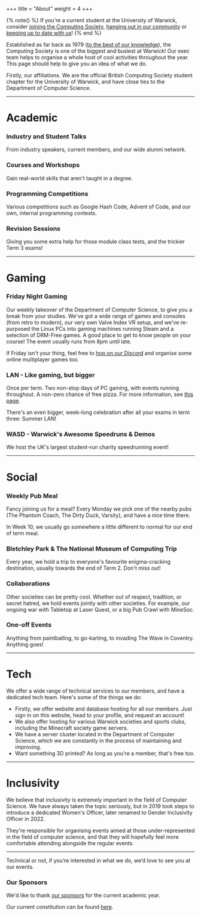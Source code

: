 +++
title = "About"
weight = 4
+++

{% note() %}
If you're a current student at the University of Warwick, consider [joining the Computing Society](https://www.warwicksu.com/societies-sports/societies/computing/), <i class="bi bi-discord"></i> [hanging out in our community](https://discord.uwcs.uk) or <i class="bi bi-instagram"></i> [keeping up to date with us](https://instagram.com/warwickcompsoc/)!
{% end %}

Established as far back as 1979 ([to the best of our knowledge](https://wdc.contentdm.oclc.org/digital/collection/prospect/id/7782)), the Computing Society is one of the biggest and busiest at Warwick! Our exec team helps to organise a whole host of cool activities throughout the year. This page should help to give you an idea of what we do.

Firstly, our affiliations. We are the official British Computing Society student chapter for the University of Warwick, and have close ties to the Department of Computer Science.

--------
# Academic

### Industry and Student Talks

From industry speakers, current members, and our wide alumni network.

### Courses and Workshops

Gain real-world skills that aren't taught in a degree.

### Programming Competitions

Various competitions such as Google Hash Code, Advent of Code, and our own, internal programming contests.

### Revision Sessions

Giving you some extra help for those module class tests, and the trickier Term 3 exams!

--------
# Gaming

### Friday Night Gaming

Our weekly takeover of the Department of Computer Science, to give you a break from your studies. We've got a wide range of games and consoles (from retro to modern), our very own Valve Index VR setup, and we've re-purposed the Linux PCs into gaming machines running Steam and a selection of DRM-Free games. A good place to get to know people on your course! The event usually runs from 8pm until late.

If Friday isn't your thing, feel free to [hop on our Discord](https://discord.uwcs.uk) and organise some online multiplayer games too.

### LAN - Like gaming, but bigger

Once per term. Two non-stop days of PC gaming, with events running throughout. A non-zero chance of free pizza. For more information, see [this page](https://uwcs.co.uk/about/lan-information/).

There's an even bigger, week-long celebration after all your exams in term three: Summer LAN!

### WASD - Warwick's Awesome Speedruns & Demos

We host the UK's largest student-run charity speedrunning event!

--------
# Social

### Weekly Pub Meal

Fancy joining us for a meal? Every Monday we pick one of the nearby pubs (The Phantom Coach, The Dirty Duck, Varsity), and have a nice time there.

In Week 10, we usually go somewhere a little different to normal for our end of term meal.

### Bletchley Park & The National Museum of Computing Trip

Every year, we hold a trip to everyone's favourite enigma-cracking destination, usually towards the end of Term 2. Don't miss out!

### Collaborations

Other societies can be pretty cool. Whether out of respect, tradition, or secret hatred, we hold events jointly with other societies. For example, our ongoing war with Tabletop at Laser Quest, or a big Pub Crawl with MineSoc.

### One-off Events

Anything from paintballing, to go-karting, to invading The Wave in Coventry. Anything goes!

--------
# Tech

We offer a wide range of technical services to our members, and have a dedicated tech team. Here's some of the things we do:

- Firstly, we offer website and database hosting for all our members. Just sign in on this website, head to your profile, and request an account!
- We also offer hosting for various Warwick societies and sports clubs, including the Minecraft society game servers.
- We have a server cluster located in the Department of Computer Science, which we are constantly in the process of maintaining and improving.
- Want something 3D printed? As long as you're a member, that's free too.

--------
# Inclusivity

We believe that inclusivity is extremely important in the field of Computer Science. We have always taken the topic seriously, but in 2019 took steps to introduce a dedicated Women's Officer, later renamed to Gender Inclusivity Officer in 2022.

They're responsible for organising events aimed at those under-represented in the field of computer science, and that they will hopefully feel more comfortable attending alongside the regular events.

--------
Technical or not, if you’re interested in what we do, we’d love to see you at our events.

### Our Sponsors
We'd like to thank [our sponsors](#) for the current academic year.

Our current constitution can be found [here](UWCS_Constitution_2223.pdf). 